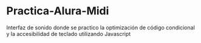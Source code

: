 # Practica-Alura-Midi
Interfaz de sonido donde se practico la optimización de código condicional y la accesibilidad de teclado utilizando Javascript
